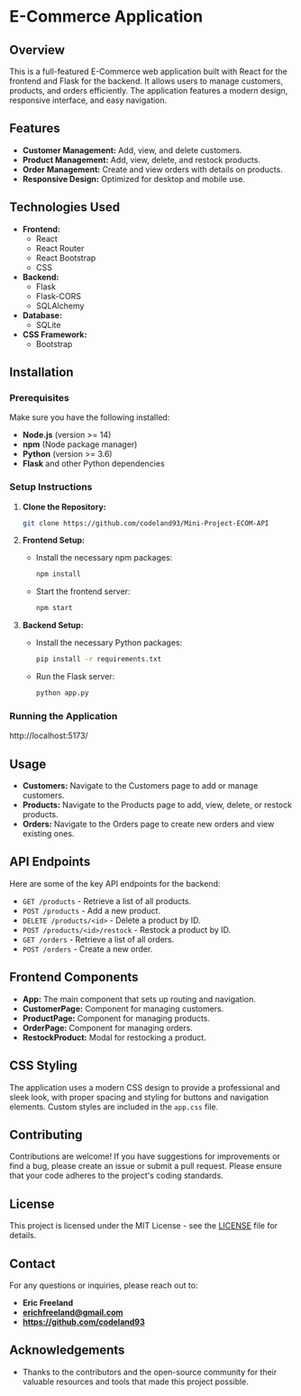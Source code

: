 # E-Commerce Application

## Overview
This is a full-featured E-Commerce web application built with React for the frontend and Flask for the backend. It allows users to manage customers, products, and orders efficiently. The application features a modern design, responsive interface, and easy navigation.

## Features
- **Customer Management:** Add, view, and delete customers.
- **Product Management:** Add, view, delete, and restock products.
- **Order Management:** Create and view orders with details on products.
- **Responsive Design:** Optimized for desktop and mobile use.

## Technologies Used
- **Frontend:** 
  - React
  - React Router
  - React Bootstrap
  - CSS
- **Backend:** 
  - Flask
  - Flask-CORS
  - SQLAlchemy
- **Database:** 
  - SQLite 
- **CSS Framework:** 
  - Bootstrap

## Installation

### Prerequisites
Make sure you have the following installed:
- **Node.js** (version >= 14)
- **npm** (Node package manager)
- **Python** (version >= 3.6)
- **Flask** and other Python dependencies

### Setup Instructions

1. **Clone the Repository:**
   ```bash
   git clone https://github.com/codeland93/Mini-Project-ECOM-API
   ```

2. **Frontend Setup:**
   - Install the necessary npm packages:
     ```bash
     npm install
     ```
   - Start the frontend server:
     ```bash
     npm start
     ```

3. **Backend Setup:**
   - Install the necessary Python packages:
     ```bash
     pip install -r requirements.txt
     ```
   - Run the Flask server:
     ```bash
     python app.py
     ```

### Running the Application
http://localhost:5173/

## Usage
- **Customers:** Navigate to the Customers page to add or manage customers.
- **Products:** Navigate to the Products page to add, view, delete, or restock products.
- **Orders:** Navigate to the Orders page to create new orders and view existing ones.

## API Endpoints
Here are some of the key API endpoints for the backend:

- `GET /products` - Retrieve a list of all products.
- `POST /products` - Add a new product.
- `DELETE /products/<id>` - Delete a product by ID.
- `POST /products/<id>/restock` - Restock a product by ID.
- `GET /orders` - Retrieve a list of all orders.
- `POST /orders` - Create a new order.

## Frontend Components
- **App:** The main component that sets up routing and navigation.
- **CustomerPage:** Component for managing customers.
- **ProductPage:** Component for managing products.
- **OrderPage:** Component for managing orders.
- **RestockProduct:** Modal for restocking a product.

## CSS Styling
The application uses a modern CSS design to provide a professional and sleek look, with proper spacing and styling for buttons and navigation elements. Custom styles are included in the `app.css` file.

## Contributing
Contributions are welcome! If you have suggestions for improvements or find a bug, please create an issue or submit a pull request. Please ensure that your code adheres to the project's coding standards.

## License
This project is licensed under the MIT License - see the [LICENSE](LICENSE) file for details.

## Contact
For any questions or inquiries, please reach out to:
- **Eric Freeland**
- **erichfreeland@gmail.com**
- **https://github.com/codeland93**

## Acknowledgements
- Thanks to the contributors and the open-source community for their valuable resources and tools that made this project possible.

